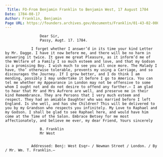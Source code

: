 ```yaml
---
 Title: FO-From Benjamin Franklin to Benjamin West, 17 August 1784
Date: 1784-08-17
Author: Franklin, Benjamin
Page URL: https://founders.archives.gov/documents/Franklin/01-43-02-0009
---
```


				
					Dear Sir,
					Passy, Augt. 17. 1784.
				
				I forget whether I answer’d in its time your kind Letter by Mr. Dagge. I have it now before me, and there will be no harm in answering it twice. It gave me great Pleasure, as it inform’d me of the Welfare of a Family I so much esteem and love, and that my Godson is a promising Boy. I wish much to see you all once more. The Malady I have, tho’ otherwise tolerable, prevents my using a Carriage, and so discourages the Journey. If I grow better, and I do think I am mending, possibly I may undertake it before I go to America. You can tel me whether my Appearance in London may not be offensive to some whom I ought not and do not desire to offend any farther.— I am glad to hear that Mr and Mrs Aufrere are well, and preserve me in their kind Remembrance. They are Persons that I very much esteem and respect. They had an amiable Daughter who was married before I left England. Is she well, and has she Children? This will be delivered to you by my Grandson who respects you infinitely. My Love to Raphael and my Godson. I shall be glad to see Raphael here, and would have him come at the Time of the Salon. Embrace Betsey for me most affectionately, and believe me ever, my dear Friend, Yours sincerely
				
					B. Franklin
					Mr West
				
			 
				Addressed: Benj: West Esqr— / Newman Street / London. / By / Mr. Wm. T. Franklin.—
			
